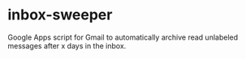 inbox-sweeper
=============

Google Apps script for Gmail to automatically archive read unlabeled messages after x days in the inbox.
